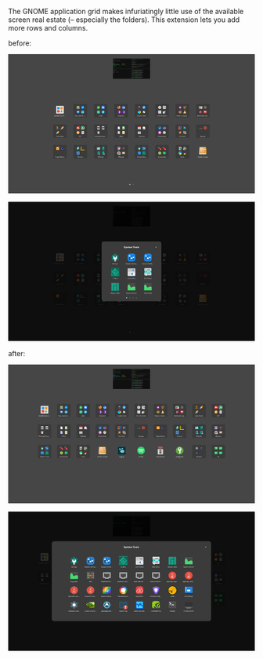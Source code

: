 The GNOME application grid makes infuriatingly little use of the available screen real estate (– especially the folders). This extension lets you add more rows and columns.

before:

![overview](./screenshots/app-grid_before.png)

![folder](./screenshots/app-grid-folder_before.png)

after:

![overview](./screenshots/app-grid.png)

![folder](./screenshots/app-grid-folder.png)
